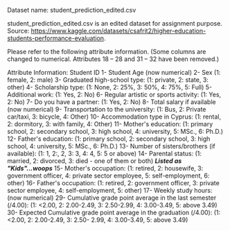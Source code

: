 Dataset name: student_prediction_edited.csv

student_prediction_edited.csv is an edited dataset for assignment purpose.
Source: https://www.kaggle.com/datasets/csafrit2/higher-education-students-performance-evaluation.


Please refer to the following attribute information.
(Some columns are changed to numerical. Attributes 18 – 28 and 31 – 32 have been removed.)

Attribute Information:
Student ID
1- Student Age (now numerical)
2- Sex (1: female, 2: male)
3- Graduated high-school type: (1: private, 2: state, 3: other)
4- Scholarship type: (1: None, 2: 25%, 3: 50%, 4: 75%, 5: Full)
5- Additional work: (1: Yes, 2: No)
6- Regular artistic or sports activity: (1: Yes, 2: No)
7- Do you have a partner: (1: Yes, 2: No)
8- Total salary if available (now numerical)
9- Transportation to the university: (1: Bus, 2: Private car/taxi, 3: bicycle, 4: Other)
10- Accommodation type in Cyprus: (1: rental, 2: dormitory, 3: with family, 4: Other)
11- Mother's education: (1: primary school, 2: secondary school, 3: high school, 4: university,
5: MSc., 6: Ph.D.)
12- Father's education: (1: primary school, 2: secondary school, 3: high school, 4: university,
5: MSc., 6: Ph.D.)
13- Number of sisters/brothers (if available): (1: 1, 2:, 2, 3: 3, 4: 4, 5: 5 or above)
14- Parental status: (1: married, 2: divorced, 3: died - one of them or both) ***Listed as
"Kids"...woops***
15- Mother's occupation: (1: retired, 2: housewife, 3: government officer, 4: private sector
employee, 5: self-employment, 6: other)
16- Father's occupation: (1: retired, 2: government officer, 3: private sector employee, 4:
self-employment, 5: other)
17- Weekly study hours: (now numerical)
29- Cumulative grade point average in the last semester (/4.00): (1: <2.00, 2: 2.00-2.49, 3: 2.50-2.99, 4: 3.00-3.49, 5: above 3.49)
30- Expected Cumulative grade point average in the graduation (/4.00): (1: <2.00, 2: 2.00-2.49, 3: 2.50- 2.99, 4: 3.00-3.49, 5: above 3.49)
